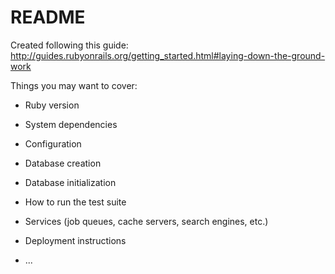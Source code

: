 # README

Created following this guide: http://guides.rubyonrails.org/getting_started.html#laying-down-the-ground-work


Things you may want to cover:

* Ruby version

* System dependencies

* Configuration

* Database creation

* Database initialization

* How to run the test suite

* Services (job queues, cache servers, search engines, etc.)

* Deployment instructions

* ...
